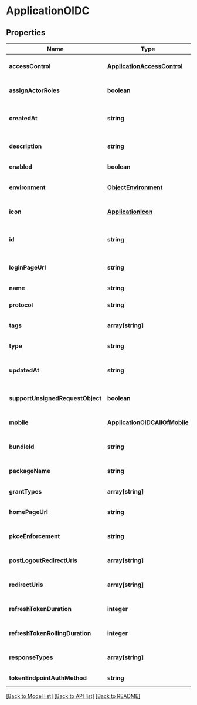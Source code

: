 # ApplicationOIDC

## Properties
Name | Type | Description | Notes
------------ | ------------- | ------------- | -------------
**accessControl** | [**ApplicationAccessControl**](ApplicationAccessControl.md) |  | [optional] [default to null]
**assignActorRoles** | **boolean** |  | [optional] [default to null]
**createdAt** | **string** |  | [optional] [readonly] [default to null]
**description** | **string** |  | [optional] [default to null]
**enabled** | **boolean** |  | [default to null]
**environment** | [**ObjectEnvironment**](ObjectEnvironment.md) |  | [optional] [default to null]
**icon** | [**ApplicationIcon**](ApplicationIcon.md) |  | [optional] [default to null]
**id** | **string** |  | [optional] [readonly] [default to null]
**loginPageUrl** | **string** |  | [optional] [default to null]
**name** | **string** |  | [default to null]
**protocol** | **string** |  | [default to null]
**tags** | **array[string]** |  | [optional] [default to null]
**type** | **string** |  | [default to null]
**updatedAt** | **string** |  | [optional] [readonly] [default to null]
**supportUnsignedRequestObject** | **boolean** |  | [optional] [default to null]
**mobile** | [**ApplicationOIDCAllOfMobile**](ApplicationOIDCAllOfMobile.md) |  | [optional] [default to null]
**bundleId** | **string** |  | [optional] [default to null]
**packageName** | **string** |  | [optional] [default to null]
**grantTypes** | **array[string]** |  | [default to null]
**homePageUrl** | **string** |  | [optional] [default to null]
**pkceEnforcement** | **string** |  | [optional] [default to null]
**postLogoutRedirectUris** | **array[string]** |  | [optional] [default to null]
**redirectUris** | **array[string]** |  | [optional] [default to null]
**refreshTokenDuration** | **integer** |  | [optional] [default to null]
**refreshTokenRollingDuration** | **integer** |  | [optional] [default to null]
**responseTypes** | **array[string]** |  | [optional] [default to null]
**tokenEndpointAuthMethod** | **string** |  | [default to null]

[[Back to Model list]](../README.md#documentation-for-models) [[Back to API list]](../README.md#documentation-for-api-endpoints) [[Back to README]](../README.md)


